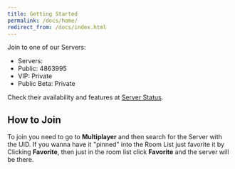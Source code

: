 ```yaml
---
title: Getting Started
permalink: /docs/home/
redirect_from: /docs/index.html
---
```



Join to one of our Servers:

<ul class="list-group">
  <li class="list-group-item disabled">Servers:</li>
  <li class="list-group-item">Public: 4863995</li>
  <li class="list-group-item">VIP: Private</li>
  <li class="list-group-item">Public Beta: Private</li>
</ul>

Check their availability and features at [Server Status](http://mwch-server.feiku.gq/status).

## How to Join

To join you need to go to **Multiplayer** and then search for the Server with the UID.
If you wanna have it "pinned" into the Room List just favorite it by Clicking **Favorite**, then just in the room list click **Favorite** and the server will be there.
